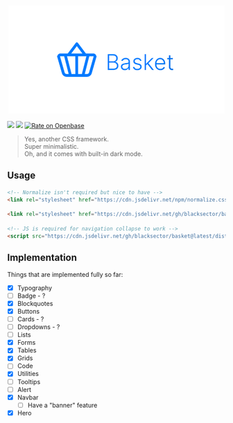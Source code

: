 <p align="center"><img src="docs/imgs/logo-hero.png" style="color: pink;" width="500"/></p>

[![](https://badgen.net/github/tag/Basket-CSS/basket)](https://github.com/Basket-CSS/basket/releases)
[![](https://data.jsdelivr.com/v1/package/npm/getbasket/badge)](https://www.jsdelivr.com/package/npm/getbasket)
[![Rate on Openbase](https://badges.openbase.com/js/rating/getbasket.svg)](https://openbase.com/js/getbasket?utm_source=embedded&utm_medium=badge&utm_campaign=rate-badge)

> Yes, another CSS framework. <br />
> Super minimalistic. <br />
> Oh, and it comes with built-in dark mode.

## Usage

```html
<!-- Normalize isn't required but nice to have -->
<link rel="stylesheet" href="https://cdn.jsdelivr.net/npm/normalize.css@8.0.1/normalize.css">

<link rel="stylesheet" href="https://cdn.jsdelivr.net/gh/blacksector/basket@latest/dist/basket.min.css">

<!-- JS is required for navigation collapse to work -->
<script src="https://cdn.jsdelivr.net/gh/blacksector/basket@latest/dist/basket.min.js"></script>

```

## Implementation

Things that are implemented fully so far:

- [x] Typography
- [ ] Badge - ?
- [x] Blockquotes
- [x] Buttons
- [ ] Cards - ?
- [ ] Dropdowns - ?
- [ ] Lists
- [x] Forms
- [x] Tables
- [x] Grids
- [ ] Code
- [x] Utilities
- [ ] Tooltips
- [ ] Alert
- [x] Navbar
   - [ ] Have a "banner" feature
- [x] Hero